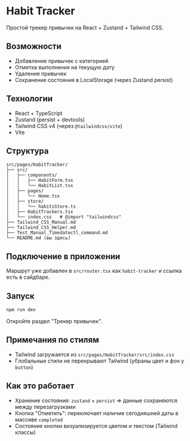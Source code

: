# Habit Tracker

Простой трекер привычек на React + Zustand + Tailwind CSS.

## Возможности
- Добавление привычек с категорией
- Отметка выполнения на текущую дату
- Удаление привычек
- Сохранение состояния в LocalStorage (через Zustand persist)

## Технологии
- React + TypeScript
- Zustand (persist + devtools)
- Tailwind CSS v4 (через `@tailwindcss/vite`)
- Vite

## Структура
```
src/pages/HabitTracker/
├── src/
│   ├── components/
│   │   ├── HabitForm.tsx
│   │   └── HabitList.tsx
│   ├── pages/
│   │   └── Home.tsx
│   ├── store/
│   │   └── habitsStore.ts
│   ├── HabitTrackers.tsx
│   └── index.css   # @import "tailwindcss"
├── Tailwind_CSS_Manual.md
├── Tailwind_CSS_Helper.md
├── Test_Manual_Timedatectl_command.md
└── README.md (вы здесь)
```

## Подключение в приложении
Маршрут уже добавлен в `src/router.tsx` как `habit-tracker` и ссылка есть в сайдбаре.

## Запуск
```bash
npm run dev
```
Откройте раздел "Трекер привычек".

## Примечания по стилям
- Tailwind загружается из `src/pages/HabitTracker/src/index.css`
- Глобальные стили не перекрывают Tailwind (убраны цвет и фон у `button`)

## Как это работает
- Хранение состояния: `zustand` + `persist` => данные сохраняются между перезагрузками
- Кнопка "Отметить": переключает наличие сегодняшней даты в массиве `completed`
- Состояние кнопки визуализируется цветом и текстом (Tailwind классы)
